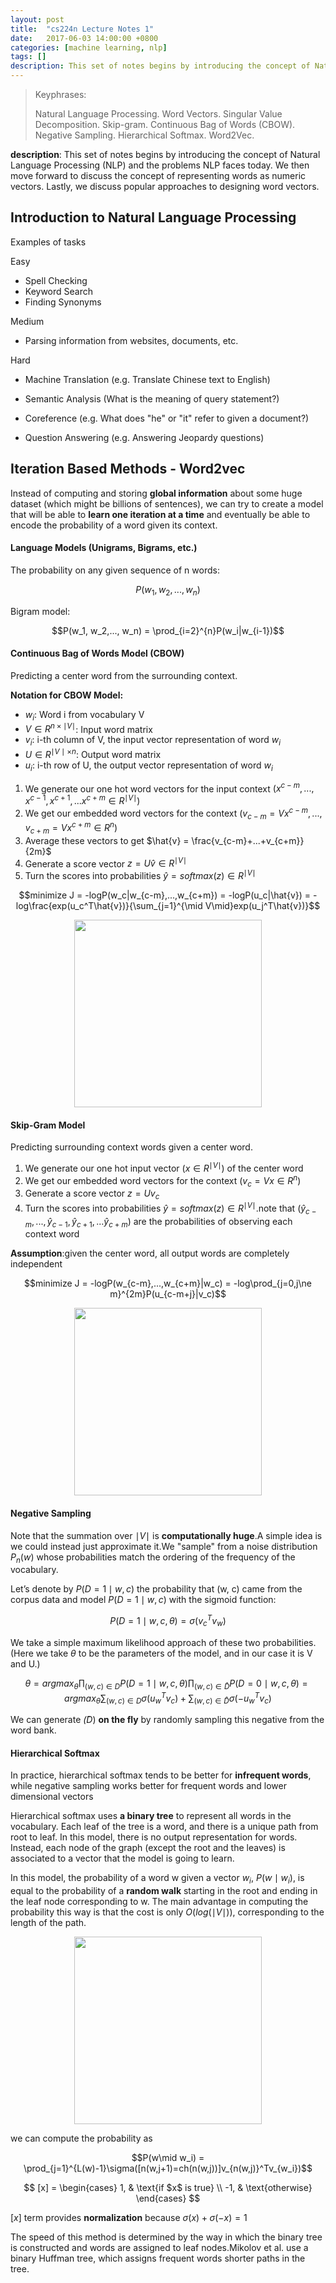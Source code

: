 ```yaml
---
layout: post
title:  "cs224n Lecture Notes 1"
date:   2017-06-03 14:00:00 +0800
categories: [machine learning, nlp]
tags: []
description: This set of notes begins by introducing the concept of Natural Language Processing (NLP) and the problems NLP faces today. We then move forward to discuss the concept of representing words as numeric vectors. Lastly, we discuss popular approaches to designing word vectors.
---
```


> Keyphrases: 
> 
> Natural Language Processing. Word Vectors. Singular Value Decomposition. Skip-gram. Continuous Bag of Words (CBOW). Negative Sampling. Hierarchical Softmax. Word2Vec.

**description**: 
This set of notes begins by introducing the concept of Natural Language Processing (NLP) and the problems NLP faces today. We then move forward to discuss the concept of representing words as numeric vectors. Lastly, we discuss popular approaches to designing word vectors.

## Introduction to Natural Language Processing

Examples of tasks

Easy

- Spell Checking
- Keyword Search
- Finding Synonyms

Medium

- Parsing information from websites, documents, etc.

Hard

- Machine Translation (e.g. Translate Chinese text to English)

- Semantic Analysis (What is the meaning of query statement?)

- Coreference (e.g. What does "he" or "it" refer to given a document?)

- Question Answering (e.g. Answering Jeopardy questions)

## Iteration Based Methods - Word2vec

Instead of computing and storing **global information** about some huge dataset (which might be billions of sentences), we can try to create a model that will be able to **learn one iteration at a time** and eventually be able to encode the probability of a word given its context.

#### Language Models (Unigrams, Bigrams, etc.)

The probability on any given sequence of n words:

$$P(w_1, w_2,..., w_n)$$

Bigram model:

$$P(w_1, w_2,..., w_n) = \prod_{i=2}^{n}P(w_i|w_{i-1})$$

#### Continuous Bag of Words Model (CBOW)

Predicting a center word from the surrounding context.

**Notation for CBOW Model:**

- $w_i$: Word i from vocabulary V
- $V\in R^{n\times\mid V\mid}$: Input word matrix
- $v_i$: i-th column of V, the input vector representation of word $w_i$
- $U\in R^{\mid V\mid\times n}$: Output word matrix
- $u_i$: i-th row of U, the output vector representation of word $w_i$

1. We generate our one hot word vectors for the input context $(x^{c-m},...,x^{c-1},x^{c+1},...x^{c+m} \in R^{\mid V\mid})$
1. We get our embedded word vectors for the context $(v_{c-m}=Vx^{c-m},...,v_{c+m}=Vx^{c+m} \in R^{n})$
1. Average these vectors to get $\hat{v} = \frac{v_{c-m}+...+v_{c+m}}{2m}$
1. Generate a score vector $z=U\hat{v}\in R^{\mid V\mid}$
1. Turn the scores into probabilities $\hat{y}=softmax(z)\in R^{\mid V\mid}$

$$minimize J = -logP(w_c|w_{c-m},...,w_{c+m}) = -logP(u_c|\hat{v}) = -log\frac{exp(u_c^T\hat{v})}{\sum_{j=1}^{\mid V\mid}exp(u_j^T\hat{v})}$$

<center>
<img src="{{ site.baseurl }}/assets/pic/10_01.png" height="300px" >
</center>

#### Skip-Gram Model

Predicting surrounding context words given a center word.

1. We generate our one hot input vector $(x \in R^{\mid V\mid})$ of the center word
1. We get our embedded word vectors for the context $(v_c=Vx \in R^{n})$
1. Generate a score vector $z=Uv_c$
1. Turn the scores into probabilities $\hat{y}=softmax(z)\in R^{\mid V\mid}$.note that $(\hat{y}_{c-m},...,\hat{y}_{c-1},\hat{y}_{c+1},...\hat{y}_{c+m})$ are the probabilities of observing each context word

**Assumption**:given the center word, all output words are completely independent

$$minimize J = -logP(w_{c-m},...,w_{c+m}|w_c) = -log\prod_{j=0,j\ne m}^{2m}P(u_{c-m+j}|v_c)$$

<center>
<img src="{{ site.baseurl }}/assets/pic/10_02.png" height="300px" >
</center>

#### Negative Sampling

Note that the summation over $\mid V\mid$ is **computationally huge**.A simple idea is we could instead just approximate it.We "sample" from a noise distribution $P_n(w)$ whose probabilities match the ordering of the frequency of the vocabulary.

Let’s denote by $P(D = 1\mid w,c)$ the probability that (w, c) came from the corpus data and model $P(D = 1\mid w,c)$ with the sigmoid function:

$$P(D = 1\mid w,c,\theta) = \sigma(v_c^Tv_w)$$

We take a simple maximum likelihood approach of these two probabilities. (Here we take $\theta$ to be the parameters of the model, and in our case it is V and U.)

$$\theta = argmax_{\theta}\prod_{(w,c)\in D}P(D=1\mid w,c,\theta)\prod_{(w,c)\in \hat{D}}P(D=0\mid w,c,\theta) = argmax_{\theta}\sum_{(w,c)\in D}\sigma(u_w^Tv_c) + \sum_{(w,c)\in \hat{D}}\sigma(-u_w^Tv_c)$$

We can generate $\hat(D)$ **on the fly** by randomly sampling this negative from the word bank.

#### Hierarchical Softmax

In practice, hierarchical softmax tends to be better for **infrequent words**, while negative sampling works better for frequent words and lower dimensional vectors

Hierarchical softmax uses **a binary tree** to represent all words in the vocabulary. Each leaf of the tree is a word, and there is a unique path from root to leaf. In this model, there is no output representation for words. Instead, each node of the graph (except the root and the leaves) is associated to a vector that the model is going to learn.

In this model, the probability of a word w given a vector $w_i$, $P(w\mid w_i)$, is equal to the probability of a **random walk** starting in the root and ending in the leaf node corresponding to w. The main advantage in computing the probability this way is that the cost is only $O(log(\mid V\mid))$, corresponding to the length of the path.

<center>
<img src="{{ site.baseurl }}/assets/pic/10_03.png" height="300px" >
</center>

we can compute the probability as

$$P(w\mid w_i) = \prod_{j=1}^{L(w)-1}\sigma([n(w,j+1)=ch(n(w,j))]v_{n(w,j)}^Tv_{w_i})$$

$$
[x] =
\begin{cases}
1,  & \text{if $x$ is true} \\
-1, & \text{otherwise}
\end{cases}
$$

$[x]$ term provides **normalization** because $\sigma(x)+\sigma(-x)=1$

The speed of this method is determined by the way in which the binary tree is constructed and words are assigned to leaf nodes.Mikolov et al. use a binary Huffman tree, which assigns frequent words shorter paths in the tree.
